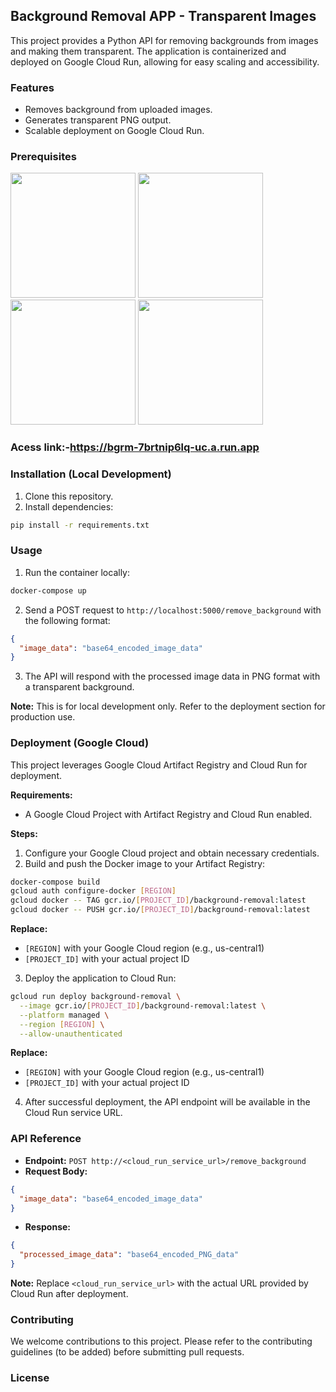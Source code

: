 ## Background Removal APP - Transparent Images

This project provides a Python API for removing backgrounds from images and making them transparent. The application is containerized and deployed on Google Cloud Run, allowing for easy scaling and accessibility.

### Features

* Removes background from uploaded images.
* Generates transparent PNG output.
* Scalable deployment on Google Cloud Run.

### Prerequisites

<img src="https://github.com/lakkawardhananjay/bg-removes/assets/92675267/70ebd127-1db3-4309-b1aa-8f1ec36e916a" width="200" /> <img src="https://github.com/lakkawardhananjay/bg-removes/assets/92675267/12c836fc-625b-466d-a06f-dfa0c04f7fa0" width="200" /> <img src="https://github.com/lakkawardhananjay/bg-removes/assets/92675267/4fd740c1-4610-4929-aed5-9d845ebd9206" width="200" /> <img src="https://github.com/lakkawardhananjay/bg-removes/assets/92675267/6a7b5d9f-b280-4c6c-a853-a6a6bf8b49f5" width="200" />

### Acess link:-https://bgrm-7brtnip6lq-uc.a.run.app

### Installation (Local Development)

1. Clone this repository.
2. Install dependencies:

```bash
pip install -r requirements.txt
```

### Usage

1. Run the container locally:

```bash
docker-compose up
```

2. Send a POST request to `http://localhost:5000/remove_background` with the following format:

```json
{
  "image_data": "base64_encoded_image_data"
}
```

3. The API will respond with the processed image data in PNG format with a transparent background.

**Note:** This is for local development only. Refer to the deployment section for production use.

### Deployment (Google Cloud)

This project leverages Google Cloud Artifact Registry and Cloud Run for deployment. 

**Requirements:**

* A Google Cloud Project with Artifact Registry and Cloud Run enabled.

**Steps:**

1. Configure your Google Cloud project and obtain necessary credentials.
2. Build and push the Docker image to your Artifact Registry:

```bash
docker-compose build
gcloud auth configure-docker [REGION]
gcloud docker -- TAG gcr.io/[PROJECT_ID]/background-removal:latest
gcloud docker -- PUSH gcr.io/[PROJECT_ID]/background-removal:latest
```

**Replace:**

* `[REGION]` with your Google Cloud region (e.g., us-central1)
* `[PROJECT_ID]` with your actual project ID

3. Deploy the application to Cloud Run:

```bash
gcloud run deploy background-removal \
  --image gcr.io/[PROJECT_ID]/background-removal:latest \
  --platform managed \
  --region [REGION] \
  --allow-unauthenticated
```

**Replace:**

* `[REGION]` with your Google Cloud region (e.g., us-central1)
* `[PROJECT_ID]` with your actual project ID

4. After successful deployment, the API endpoint will be available in the Cloud Run service URL.

### API Reference

* **Endpoint:** `POST http://<cloud_run_service_url>/remove_background`
* **Request Body:**

```json
{
  "image_data": "base64_encoded_image_data"
}
```

* **Response:**

```json
{
  "processed_image_data": "base64_encoded_PNG_data"
}
```

**Note:** Replace `<cloud_run_service_url>` with the actual URL provided by Cloud Run after deployment.

### Contributing

We welcome contributions to this project. Please refer to the contributing guidelines (to be added) before submitting pull requests.

### License

